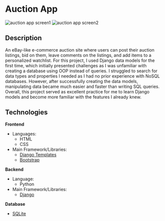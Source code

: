 # Auction App
![auction app screen1](https://github.com/Yuno1234/commerce/blob/main/auctions/static/auctions/img/auction_app_screen1)
![auction app screen2](https://github.com/Yuno1234/commerce/blob/main/auctions/static/auctions/img/auction_app_screen2)
 
## Description
An eBay-like e-commerce auction site where users can post their auction listings, bid on them, leave comments on the listings, and add items to a personalized watchlist. For this project, I used Django data models for the first time, which initially presented challenges as I was unfamiliar with creating a database using OOP instead of queries. I struggled to search for data types and properties I needed as I had no prior experience with NoSQL databases. However, after successfully creating the data models, manipulating data became much easier and faster than writing SQL queries. Overall, this project served as excellent practice for me to learn Django models and become more familiar with the features I already knew.

## Technologies
**Frontend**
- Languages: 
	* HTML
	* CSS
- Main Framework/Libraries:
 	* [Django Templates](https://docs.djangoproject.com/en/3.1/ref/templates/language/)
	* [Bootstrap](https://getbootstrap.com/)

**Backend**
- Language: 
	* Python
- Main Framework/Libraries:
 	* [Django](https://www.djangoproject.com/)

**Database**
- [SQLite](https://www.sqlite.org/index.html)